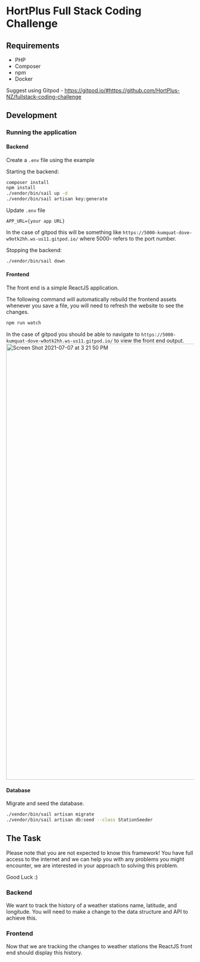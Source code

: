 # HortPlus Full Stack Coding Challenge

## Requirements

 - PHP
 - Composer
 - npm
 - Docker

Suggest using Gitpod - https://gitpod.io/#https://github.com/HortPlus-NZ/fullstack-coding-challenge

## Development

### Running the application

#### Backend

Create a `.env` file using the example

Starting the backend:

```bash
composer install
npm install
./vendor/bin/sail up -d
./vendor/bin/sail artisan key:generate
```

Update `.env` file
```
APP_URL={your app URL}
```
In the case of gitpod this will be something like ```https://5000-kumquat-dove-w9otk2hh.ws-us11.gitpod.io/``` where 5000- refers to the port number.

Stopping the backend:

```bash
./vendor/bin/sail down
```

#### Frontend

The front end is a simple ReactJS application.  

The following command will automatically rebuild the frontend assets whenever you save a file, you will need to refresh the website to see the changes.

```bash
npm run watch
```

In the case of gitpod you should be able to navigate to ```https://5000-kumquat-dove-w9otk2hh.ws-us11.gitpod.io/``` to view the front end output.
<img width="1171" alt="Screen Shot 2021-07-07 at 3 21 50 PM" src="https://user-images.githubusercontent.com/12945777/124695375-2d3b7a00-df37-11eb-8d1f-555a9d81e9ff.png">

#### Database

Migrate and seed the database.

```bash
./vendor/bin/sail artisan migrate
./vendor/bin/sail artisan db:seed --class StationSeeder
```

## The Task

Please note that you are not expected to know this framework! You have full access to the internet and we can help you with any problems you might encounter, we are interested in your approach to solving this problem.  

Good Luck :)

### Backend

We want to track the history of a weather stations name, latitude, and longitude. You will need to make a change to the data structure and API to achieve this.

### Frontend

Now that we are tracking the changes to weather stations the ReactJS front end should display this history.
